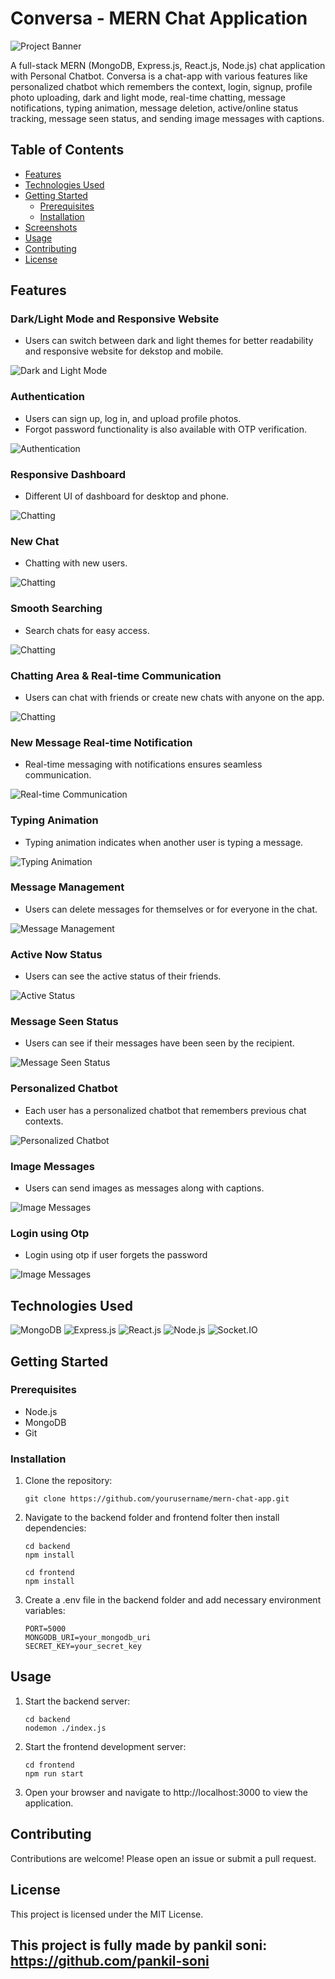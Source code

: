 # Conversa - MERN Chat Application

![Project Banner](screenshots/banner.png)

A full-stack MERN (MongoDB, Express.js, React.js, Node.js) chat application with Personal Chatbot. Conversa is a chat-app with various features like personalized chatbot which remembers the context, login, signup, profile photo uploading, dark and light mode, real-time chatting, message notifications, typing animation, message deletion, active/online status tracking, message seen status, and sending image messages with captions.

## Table of Contents

- [Features](#features)
- [Technologies Used](#technologies-used)
- [Getting Started](#getting-started)
  - [Prerequisites](#prerequisites)
  - [Installation](#installation)
- [Screenshots](#screenshots)
- [Usage](#usage)
- [Contributing](#contributing)
- [License](#license)

## Features

### Dark/Light Mode and Responsive Website
- Users can switch between dark and light themes for better readability and responsive website for dekstop and mobile.

![Dark and Light Mode](screenshots/1_home.png)

### Authentication
- Users can sign up, log in, and upload profile photos.
- Forgot password functionality is also available with OTP verification.

![Authentication](screenshots/2_login_signup.png)

### Responsive Dashboard
- Different UI of dashboard for desktop and phone.

![Chatting](screenshots/3_dashboard.png)

### New Chat
- Chatting with new users.

![Chatting](screenshots/4_newchat.png)

### Smooth Searching
- Search chats for easy access.

![Chatting](screenshots/5_searching.png)

### Chatting Area & Real-time Communication
- Users can chat with friends or create new chats with anyone on the app.

![Chatting](screenshots/6_chatting_area.png)

### New Message Real-time Notification
- Real-time messaging with notifications ensures seamless communication.

![Real-time Communication](screenshots/new_message.png)

### Typing Animation
- Typing animation indicates when another user is typing a message.

![Typing Animation](screenshots/typing_animation.png)

### Message Management
- Users can delete messages for themselves or for everyone in the chat.

![Message Management](screenshots/8_delete_message.png)

### Active Now Status
- Users can see the active status of their friends.

![Active Status](screenshots/6_chatting_area.png)

### Message Seen Status
- Users can see if their messages have been seen by the recipient.

![Message Seen Status](screenshots/6_chatting_area.png)

### Personalized Chatbot
- Each user has a personalized chatbot that remembers previous chat contexts.

![Personalized Chatbot](screenshots/personal_chatbot.png)

### Image Messages
- Users can send images as messages along with captions.

![Image Messages](screenshots/7_send_photo.png)

### Login using Otp
- Login using otp if user forgets the password

![Image Messages](screenshots/9_login_otp.png)

## Technologies Used

![MongoDB](https://img.shields.io/badge/mongodb-%234ea94b.svg?style=for-the-badge&logo=mongodb&logoColor=white)
![Express.js](https://img.shields.io/badge/express.js-%23404d59.svg?style=for-the-badge)
![React.js](https://img.shields.io/badge/react-%2320232a.svg?style=for-the-badge&logo=react&logoColor=%2361DAFB)
![Node.js](https://img.shields.io/badge/node.js-%2343853D.svg?style=for-the-badge&logo=node.js&logoColor=white)
![Socket.IO](https://img.shields.io/badge/socket.io-%23000000.svg?style=for-the-badge&logo=socket.io&logoColor=white)

## Getting Started

### Prerequisites

- Node.js
- MongoDB
- Git

### Installation

1. Clone the repository:

   ```
   git clone https://github.com/yourusername/mern-chat-app.git
   ```
2. Navigate to the backend folder and frontend folter then install dependencies:
    ```
    cd backend
    npm install
    ```
    
    ```
    cd frontend
    npm install
    ```
    
3. Create a .env file in the backend folder and add necessary environment variables:
    ```
    PORT=5000
    MONGODB_URI=your_mongodb_uri
    SECRET_KEY=your_secret_key
    ```

## Usage
1. Start the backend server:
    ```
    cd backend
    nodemon ./index.js
    ```
2. Start the frontend development server:
    ```
    cd frontend
    npm run start
    ```
3. Open your browser and navigate to http://localhost:3000 to view the application.

## Contributing
Contributions are welcome! Please open an issue or submit a pull request.

## License
This project is licensed under the MIT License.

## This project is fully made by pankil soni: https://github.com/pankil-soni
